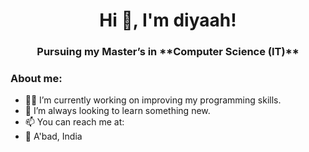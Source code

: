 <h1 align="center">Hi 👋, I'm  diyaah! </h1>
<h3 align="center">Pursuing my Master’s in **Computer Science (IT)**</h3>

### About me:
- 👩‍💻 I’m currently working on improving my programming skills.
- 🌱 I’m always looking to learn something new.
- 📫 You can reach me at: 
- 📍 A'bad, India
